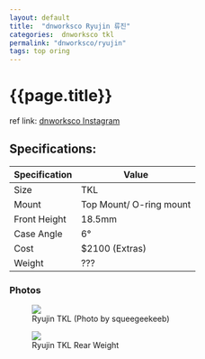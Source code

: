```yaml
---
layout: default
title:  "dnworksco Ryujin 류진"
categories:  dnworksco tkl
permalink: "dnworksco/ryujin"
tags: top oring
---
```

# {{page.title}}

ref link: [dnworksco Instagram](https://www.instagram.com/p/CnS2B92vyUS/)

## Specifications:

| Specification | Value |
|---|---|
| Size | TKL |
| Mount | Top Mount/ O-ring mount |
| Front Height | 18.5mm |
| Case Angle | 6° |
| Cost | $2100 (Extras) |
| Weight | ??? |

### Photos
<figure>
  <img src="{{ 'assets/images/dnworksco/ryujin/ryujin.tkl.png' | relative_url }}">
  <figcaption>Ryujin TKL (Photo by squeegeekeeb)</figcaption>
</figure>

<figure>
  <img src="{{ 'assets/images/dnworksco/ryujin/ryujin.rear.png' | relative_url }}">
  <figcaption>Ryujin TKL Rear Weight</figcaption>
</figure>
